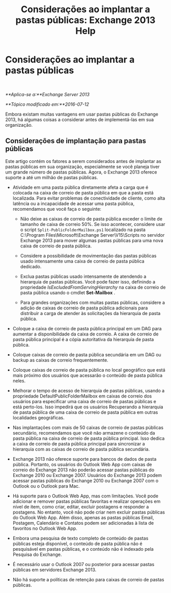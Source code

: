 ﻿---
title: 'Considerações ao implantar a pastas públicas: Exchange 2013 Help'
TOCTitle: Considerações ao implantar a pastas públicas
ms:assetid: 2e416eed-b88f-45db-a482-1232fd2610fa
ms:mtpsurl: https://technet.microsoft.com/pt-br/library/Dn957481(v=EXCHG.150)
ms:contentKeyID: 65010732
ms.date: 05/22/2018
mtps_version: v=EXCHG.150
ms.translationtype: MT
---

# Considerações ao implantar a pastas públicas

 

_**Aplica-se a:**Exchange Server 2013_

_**Tópico modificado em:**2016-07-12_

Embora existam muitas vantagens em usar pastas públicas do Exchange 2013, há algumas coisas a considerar antes de implementá-las em sua organização.

## Considerações de implantação para pastas públicas

Este artigo contém os fatores a serem considerados antes de implantar as pastas públicas em sua organização, especialmente se você planeja tiver um grande número de pastas públicas. Agora, o Exchange 2013 oferece suporte a até um milhão de pastas públicas.

  - Atividade em uma pasta pública diretamente afeta a carga que é colocada na caixa de correio de pasta pública em que a pasta está localizada. Para evitar problemas de conectividade de cliente, como alta latência ou a incapacidade de acessar uma pasta pública, recomendamos que você faça o seguinte:
    
      - Não deixe as caixas de correio de pasta pública exceder o limite de tamanho de caixa de correio 50%. Se isso acontecer, considere usar o script `Split-PublicFolderMailbox.ps1` localizado na pasta C:\\Program Files\\Microsoft\\Exchange Server\\V15\\Scripts no servidor Exchange 2013 para mover algumas pastas públicas para uma nova caixa de correio de pasta pública.
    
      - Considere a possibilidade de movimentação das pastas públicas usado intensamente uma caixa de correio de pasta pública dedicado.
    
      - Exclua pastas públicas usado intensamente de atendendo a hierarquia de pastas públicas. Você pode fazer isso, definindo a propriedade *IsExcludedFromServingHierarchy* na caixa de correio de pasta pública usando o cmdlet **Set-Mailbox** .
    
      - Para grandes organizações com muitas pastas públicas, considere a adição de caixas de correio de pasta pública adicionais para distribuir a carga de atender às solicitações da hierarquia de pasta pública.

  - Coloque a caixa de correio de pasta pública principal em um DAG para aumentar a disponibilidade da caixa de correio. A caixa de correio de pasta pública principal é a cópia autoritativa da hierarquia de pasta pública.

  - Coloque caixas de correio de pasta pública secundária em um DAG ou backup as caixas de correio frequentemente.

  - Coloque caixas de correio de pasta pública no local geográfico que está mais próximo dos usuários que acessarão o conteúdo de pasta pública neles.

  - Melhorar o tempo de acesso de hierarquia de pastas públicas, usando a propriedade DefaultPublicFolderMailbox em caixas de correio dos usuários para especificar uma caixa de correio de pastas públicas e está perto-los. Isso impedirá que os usuários Recuperando a hierarquia de pasta pública de uma caixa de correio de pasta pública em outras localidades geográficas.

  - Nas implantações com mais de 50 caixas de correio de pastas públicas secundário, recomendamos que você não armazene o conteúdo da pasta pública na caixa de correio de pasta pública principal. Isso dedica a caixa de correio de pasta pública principal para sincronizar a hierarquia com as caixas de correio de pasta pública secundária.

  - Exchange 2013 não oferece suporte para bancos de dados de pasta pública. Portanto, os usuários do Outlook Web App com caixas de correio do Exchange 2013 não poderão acessar pastas públicas do Exchange 2010 ou Exchange 2007. Usuários do Exchange 2013 podem acessar pastas públicas do Exchange 2010 ou Exchange 2007 com o Outlook ou o Outlook para Mac.

  - Há suporte para o Outlook Web App, mas com limitações. Você pode adicionar e remover pastas públicas favoritas e realizar operações em nível de item, como criar, editar, excluir postagens e responder a postagens. No entanto, você não pode criar nem excluir pastas públicas do Outlook Web App. Além disso, apenas as pastas públicas Email, Postagem, Calendário e Contatos podem ser adicionadas à lista de favoritos no Outlook Web App.

  - Embora uma pesquisa de texto completo de conteúdo de pastas públicas esteja disponível, o conteúdo de pasta pública não é pesquisável em pastas públicas, e o conteúdo não é indexado pela Pesquisa do Exchange.

  - É necessário usar o Outlook 2007 ou posterior para acessar pastas públicas em servidores Exchange 2013.

  - Não há suporte a políticas de retenção para caixas de correio de pastas públicas.

